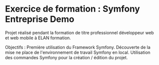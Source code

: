 # Exercice de formation : Symfony Entreprise Demo

Projet réalisé pendant la formation de titre professionnel développeur web et web mobile à ELAN formation.

Objectifs :
Première utilisation du Framework Symfony.
Découverte de la mise ne place de l'environnement de travail Symfony en local.
Utilisation des commandes Symfony pour la création / édition du projet.
